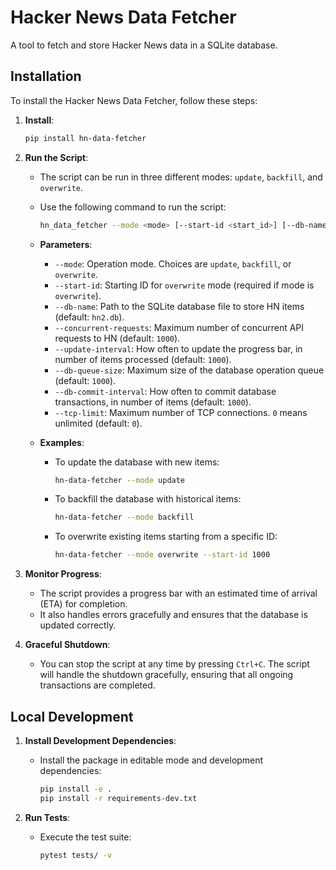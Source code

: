 # Hacker News Data Fetcher

A tool to fetch and store Hacker News data in a SQLite database.

## Installation

To install the Hacker News Data Fetcher, follow these steps:

1. **Install**:
    ```sh
    pip install hn-data-fetcher
    ```

2. **Run the Script**:
    - The script can be run in three different modes: `update`, `backfill`, and `overwrite`.
    - Use the following command to run the script:
      ```sh
      hn_data_fetcher --mode <mode> [--start-id <start_id>] [--db-name <db_name>] [--concurrent-requests <concurrent_requests>] [--update-interval <update_interval>] [--db-queue-size <db_queue_size>] [--db-commit-interval <db_commit_interval>] [--tcp-limit <tcp_limit>]
      ```
    - **Parameters**:
      - `--mode`: Operation mode. Choices are `update`, `backfill`, or `overwrite`.
      - `--start-id`: Starting ID for `overwrite` mode (required if mode is `overwrite`).
      - `--db-name`: Path to the SQLite database file to store HN items (default: `hn2.db`).
      - `--concurrent-requests`: Maximum number of concurrent API requests to HN (default: `1000`).
      - `--update-interval`: How often to update the progress bar, in number of items processed (default: `1000`).
      - `--db-queue-size`: Maximum size of the database operation queue (default: `1000`).
      - `--db-commit-interval`: How often to commit database transactions, in number of items (default: `1000`).
      - `--tcp-limit`: Maximum number of TCP connections. `0` means unlimited (default: `0`).

    - **Examples**:
      - To update the database with new items:
        ```sh
        hn-data-fetcher --mode update
        ```
      - To backfill the database with historical items:
        ```sh
        hn-data-fetcher --mode backfill
        ```
      - To overwrite existing items starting from a specific ID:
        ```sh
        hn-data-fetcher --mode overwrite --start-id 1000
        ```

3. **Monitor Progress**:
    - The script provides a progress bar with an estimated time of arrival (ETA) for completion.
    - It also handles errors gracefully and ensures that the database is updated correctly.

4. **Graceful Shutdown**:
    - You can stop the script at any time by pressing `Ctrl+C`. The script will handle the shutdown gracefully, ensuring that all ongoing transactions are completed.



## Local Development

1. **Install Development Dependencies**:
    - Install the package in editable mode and development dependencies:
      ```sh
      pip install -e .
      pip install -r requirements-dev.txt
      ```

2. **Run Tests**:
    - Execute the test suite:
      ```sh
      pytest tests/ -v
      ```
